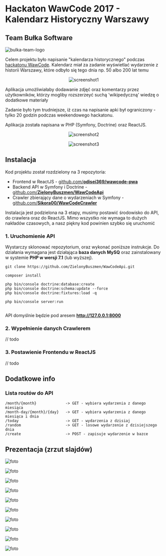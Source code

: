 # Hackaton WawCode 2017 - Kalendarz Historyczny Warszawy
## Team Bułka Software
![bulka-team-logo](readme_photos/bulka-team.jpg)

Celem projektu było napisanie "kalendarza historycznego" podczas [hackatonu WawCode](http://www.wawcode.pl/). Kalendarz miał za zadanie wyświetlać wydarzenie z historii Warszawy, które odbyło się tego dnia np. 50 albo 200 lat temu
 
<div align="center">

![screenshot1](readme_photos/screenshot1.jpg)

</div>

Aplikacja umożliwiałaby dodawanie zdjęć oraz komentarzy przez użytkowników, którzy mogliby rozszerzeyć suchą 'wikipedyczną' wiedzę o dodatkowe materiały

Zadanie było tym trudniejsze, iż czas na napisanie apki był ograniczony - tylko 20 godzin podczas weekendowego hackatonu.

Aplikacja została napisana w PHP (Symfony, Doctrine) oraz ReactJS.

<div align="center">

![screenshot2](readme_photos/screenshot2.jpg)

![screenshot3](readme_photos/screenshot3.jpg)

</div>

## Instalacja
Kod projektu został rozdzielony na 3 repozytoria:
- Frontend w ReactJS - [github.com/**odisei369/wawcode-pwa**](https://github.com/odisei369/wawcode-pwa)
- Backend API w Symfony i Doctrine - [github.com/**ZielonyBuszmen/WawCodeApi**](https://github.com/ZielonyBuszmen/WawCodeApi)
- Crawler zbierający dane o wydarzeniach w Symfony - [github.com/**Sikora00/WawCodeCrawler**](https://github.com/Sikora00/WawCodeCrawler)

Instalacja jest podzielona na 3 etapy, musimy postawić środowisko do API, do crawlera oraz do ReactJS. Mimo wszystko nie wymaga to dużych nakładów czasowych, a nasz piękny kod powinien szybko się uruchomić

### 1. Uruchomienie API
Wystarczy sklonować repozytorium, oraz wykonać poniższe instrukcje.
Do działania wymagana jest działająca **baza danych MySQ** oraz zainstalowany w systemie **PHP w wersji 7.1** (lub wyższej).
```
git clone https://github.com/ZielonyBuszmen/WawCodeApi.git

composer install

php bin/console doctrine:database:create
php bin/console doctrine:schema:update --force
php bin/console doctrine:fixtures:load -q

php bin/console server:run
 
```
API domyślnie będzie pod aresem **http://127.0.0.1:8000**


### 2. Wypełnienie danych Crawlerem
// todo


### 3. Postawienie Frontendu w ReactJS
// todo


## Dodatkowe info

### Lista routów do API
```
/month/{month}             -> GET - wybiera wydarzenia z danego miesiąca
/month-day/{month}/{day}   -> GET - wybiera wydarzenia z danego miesiąca i dnia
/today                     -> GET - wydarzenia z dzisiaj
/random                    -> GET - losowe wydarzenie z dzisiejszego dnia
/create                    -> POST - zapisuje wydarzenie w bazce
```


## Prezentacja (zrzut slajdów)

![foto](readme_photos/Slajd1.png)

![foto](readme_photos/Slajd2.png)

![foto](readme_photos/Slajd3.png)

![foto](readme_photos/Slajd4.png)

![foto](readme_photos/Slajd5.png)

![foto](readme_photos/Slajd6.png)

![foto](readme_photos/Slajd7.png)

![foto](readme_photos/Slajd8.png)

![foto](readme_photos/Slajd9.png)

![foto](readme_photos/Slajd10.png)
